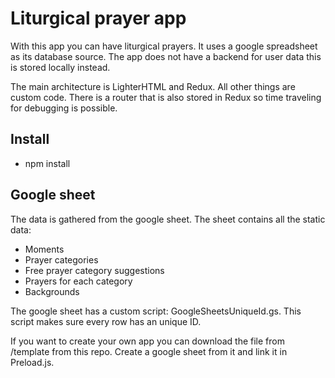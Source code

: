 # Liturgical prayer app

With this app you can have liturgical prayers.
It uses a google spreadsheet as its database source.
The app does not have a backend for user data this is stored locally instead.

The main architecture is LighterHTML and Redux. All other things are custom code.
There is a router that is also stored in Redux so time traveling for debugging is possible.

## Install

- npm install

## Google sheet

The data is gathered from the google sheet. The sheet contains all the static data:

- Moments
- Prayer categories
- Free prayer category suggestions
- Prayers for each category
- Backgrounds

The google sheet has a custom script: GoogleSheetsUniqueId.gs. This script makes sure every row has an unique ID.

If you want to create your own app you can download the file from /template from this repo. Create a google sheet from it and link it in Preload.js.